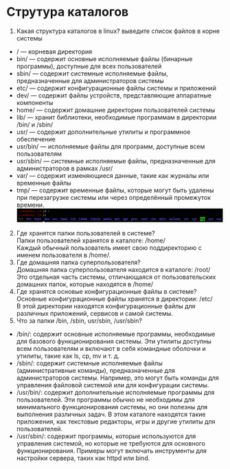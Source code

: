 # Струтура каталогов

1) Какая структура каталогов в linux? выведите список файлов в корне системы<br />
* / — корневая директория 
* bin/ — содержит основные исполняемые файлы (бинарные программы), доступные для всех пользователей
* sbin/ — содержит системные исполняемые файлы, предназначенные для администраторов системы
* etc/ — содержит конфигурационные файлы системы и приложений
* dev/ — содержит файлы устройств, представляющие аппаратные компоненты
* home/ — содержит домашние директории пользователей системы
* lib/ — хранит библиотеки, необходимые программам в директории /bin/ и /sbin/
* usr/ — содержит дополнительные утилиты и программное обеспечение
* usr/bin/ — исполняемые файлы для программ, доступные всем пользователям
* usr/sbin/ — системные исполняемые файлы, предназначенные для администраторов в рамках /usr/
* var/ — содержит изменяющиеся данные, такие как журналы или временные файлы
* tmp/ — содержит временные файлы, которые могут быть удалены при перезагрузке системы или через определённый промежуток времени.
![alt text](https://github.com/kryffaer/Tasks_241/blob/my_reply/3-File%20systems/screenshots/4.png?raw=true)<br />
2) Где хранятся папки пользователей в системе?<br />
Папки пользователей хранятся в каталоге: /home/<br />
Каждый обычный пользователь имеет свою поддиректорию с именем пользователя в /home/.<br />
3) Где домашняя папка суперпользователя?<br />
Домашняя папка суперпользователя находится в каталоге: /root/<br />
Это отдельная часть системы, отличающаяся от пользовательских домашних папок, которые находятся в /home/<br />
4) Где хранятся основые конфигурационные файлы в системе?<br />
Основные конфигурационные файлы хранятся в директории: /etc/<br />
В этой директории находятся конфигурационные файлы для различных приложений, сервисов и самой системы.<br />
5) Что за папки /bin, /sbin, usr/sbin, /usr/sbin? <br />
* /bin/: содержит основные исполняемые программы, необходимые для базового функционирования системы. Эти утилиты доступны всем пользователям и включают в себя командные оболочки и утилиты, такие как ls, cp, mv и т. д. <br />
* /sbin/: содержит системные исполняемые файлы (административные команды), предназначенные для администраторов системы. Например, это могут быть команды для управления файловой системой или для конфигурации системы. <br />
* /usr/bin/: содержит дополнительные исполняемые программы для пользователей. Эти программы обычно не необходимы для минимального функционирования системы, но они полезны для выполнения различных задач. В этом каталоге находятся такие приложения, как текстовые редакторы, игры и другие утилиты для пользователей. <br />
* /usr/sbin/: содержит программы, которые используются для управления системой, но которые не требуются для основного функционирования. Примеры могут включать инструменты для настройки сервера, таких как httpd или bind. <br />
